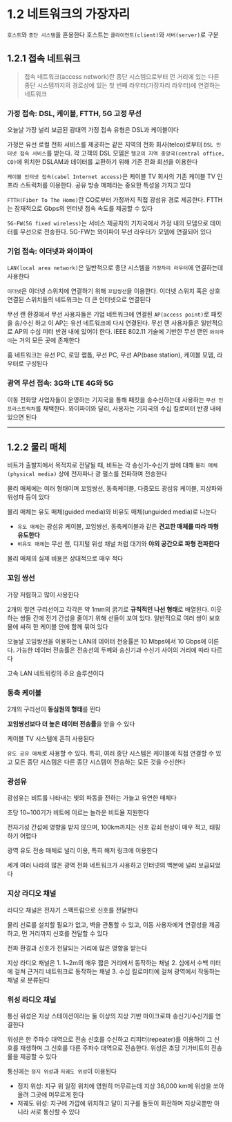 # 1.2 네트워크의 가장자리
`호스트`와 `종단 시스템`을 혼용한다
호스트는 `클라이언트(client)`와 `서버(server)`로 구분

## 1.2.1 접속 네트워크
> 접속 네트워크(access network)란 종단 시스템으로부터 먼 거리에 있는 다른 종단 시스템까지의 경로상에 있는 첫 번째 라우터(가장자리 라우터)에 연결하는 네트워크

### 가정 접속: DSL, 케이블, FTTH, 5G 고정 무선
오늘날 가장 널리 보급된 광대역 가정 접속 유형은 DSL과 케이블이다

가정은 유선 로컬 전화 서비스를 제공하는 같은 지역의 전화 회사(telco)로부터 `DSL 인터넷 접속 서비스`를 받는다.
각 고객의 DSL 모뎀은 `텔코의 지역 중앙국(central office, CO)`에 위치한 DSLAM과 데이터를 교환하기 위해 기존 전화 회선을 이용한다

`케이블 인터넷 접속(cabel Internet access)`은 케이블 TV 회사의 기존 케이블 TV 인프라 스트럭처를 이용한다.
공유 방송 매체라는 중요한 특성을 가지고 있다

`FTTH(Fiber To The Home)`란 CO로부터 가정까지 직접 광섬유 경로 제공한다.
FTTH는 잠재적으로 Gbps의 인터넷 접속 속도를 제공할 수 있다

`5G-FW(5G fixed wireless)`는 서비스 제공자의 기지국에서 가정 내의 모뎀으로 데이터를 무선으로 전송한다.
5G-FW는 와이파이 무선 라우터가 모뎀에 연결되어 있다

### 기업 접속: 이더넷과 와이파이
`LAN(local area network)`은 일반적으로 종단 시스템을 `가장자리 라우터`에 연결하는데 사용한다

`이더넷`은 이더넷 스위치에 연결하기 위해 `꼬임쌍선`을 이용한다.
이더넷 스위치 혹은 상호연결된 스위치들의 네트워크는 더 큰 인터넷으로 연결된다

무선 랜 환경에서 무선 사용자들은 기업 네트워크에 연결된 `AP(access point)`로 패킷을 송/수신 하고 이 AP는 유선 네트워크에 다시 연결된다.
무선 랜 사용자들은 일반적으로 AP의 수십 미터 반경 내에 있어야 한다.
IEEE 802.11 기술에 기반한 무선 랜인 `와이파이`는 거의 모든 곳에 존재한다

홈 네트워크는 유선 PC, 로밍 랩톱, 무선 PC, 무선 AP(base station), 케이블 모뎀, 라우터로 구성된다

### 광역 무선 접속: 3G와 LTE 4G와 5G
이동 전화망 사업자들이 운영하는 기지국을 통해 패킷을 송수신하는데 사용하는 `무선 인프라스트럭처`를 채택한다.
와이파이와 달리, 사용자는 기지국의 수십 킬로미터 반경 내에 있으면 된다

---
## 1.2.2 물리 매체
비트가 출발지에서 목적지로 전달될 때, 비트는 각 송신기-수신기 쌍에 대해 `물리 매체(physical media)` 상에 전자파나 광 펄스를 전파하여 전송한다

물리 매체에는 여러 형태이며 꼬임쌍선, 동축케이블, 다중모드 광섬유 케이블, 지상파와 위성파 등이 있다

물리 매체는 유도 매체(guided media)와 비유도 매체(unguided media)로 나눈다
- `유도 매체`는 광섬유 케이블, 꼬임쌍선, 동축케이블과 같은 **견고한 매체를 따라 파형 유도한다**
- `비유도 매체`는 무선 랜, 디지털 위성 채널 처럼 대기와 **야외 공간으로 파형 전파한다**

물리 매체의 실제 비용은 상대적으로 매우 적다

### 꼬임 쌍선
가장 저렴하고 많이 사용한다

2개의 절연 구리선이고 각각은 약 1mm의 굵기로 **규칙적인 나선 형태**로 배열된다.
이웃하는 쌍들 간에 전기 간섭을 줄이기 위해 선들이 꼬여 있다. 
일반적으로 여러 쌍이 보호물에 싸혀 한 케이블 안에 함께 묶여 있다 

오늘날 꼬임쌍선을 이용하는 LAN의 데이터 전송률은 10 Mbps에서 10 Gbps에 이른다.
가능한 데이터 전송률은 전송선의 두꼐와 송신기과 수신기 사이의 거리에 따라 다르다

고속 LAN 네트워킹의 주요 솔루션이다

### 동축 케이블
2개의 구리선이 **동심원의 형태**를 띈다

**꼬임쌍선보다 더 높은 데이터 전송률**을 얻을 수 있다

케이블 TV 시스템에 흔히 사용된다

`유도 공유 매체`로 사용할 수 있다.
특히, 여러 종단 시스템은 케이블에 직접 연결할 수 있고 모든 종단 시스템은 다른 종단 시스템이 전송하는 모든 것을 수신한다

### 광섬유
광섬유는 비트를 나타내는 빛의 파동을 전하는 가늘고 유연한 매체다

초당 10~100기가 비트에 이르는 놀라운 비트율 지원한다

전자기성 간섭에 영향을 받지 않으며, 100km까지는 신호 감쇠 현상이 매우 적고, 태핑하기 어렵다

광역 유도 전송 매체로 널리 이용, 특히 해저 링크에 이용한다

세계 여러 나라의 많은 광역 전화 네트워크가 사용하고 인터넷의 백본에 널리 보급되었다

### 지상 라디오 채널
라디오 채널은 전자기 스펙트럼으로 신호를 전달한다

물리 선로를 설치할 필요가 없고, 벽을 관통할 수 있고, 이동 사용자에게 연결성을 제공하고, 먼 거리까지 신호를 전달할 수 있다

전파 환경과 신호가 전달되는 거리에 많은 영향을 받는다

지상 라디오 채널은 1. 1~2m의 매우 짧은 거리에서 동작하는 채널 2. 십에서 수백 미터에 걸쳐 근거리 네트워크로 동작하는 채널 3. 수십 킬로미터에 걸쳐 광역에서 작동하는 채널 로 분류된다

### 위성 라디오 채널
통신 위성은 지상 스테이션이라는 둘 이상의 지상 기반 마이크로파 송신기/수신기를 연결한다

위성은 한 주파수 대역으로 전송 신호를 수신하고 리피터(repeater)를 이용하여 그 신호를 재생하며 그 신호를 다른 주파수 대역으로 전송한다.
위성은 초당 기가비트의 전송률을 제공할 수 있다

통신에는 `정지 위성`과 `저궤도 위성`이 이용된다
- 정지 위성: 지구 위 일정 위치에 영원히 머무르는데 지상 36,000 km에 위성을 쏘아 올려 그곳에 머무르게 한다
- 저궤도 위성: 지구에 가깝에 위치하고 달이 지구를 돌듯이 회전하며 지상국뿐만 아니라 서로 통신할 수 있다
